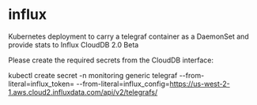 # influx

Kubernetes deployment to carry a telegraf container as a DaemonSet and provide stats to Influx CloudDB 2.0 Beta

Please create the required secrets from the CloudDB interface:

kubectl create secret -n monitoring generic telegraf --from-literal=influx_token=<mime base64> --from-literal=influx_config=https://us-west-2-1.aws.cloud2.influxdata.com/api/v2/telegrafs/<your id from the configuration>

